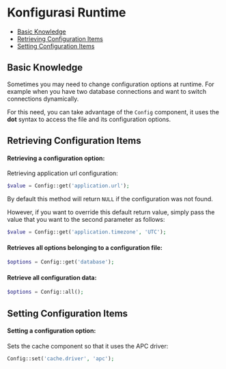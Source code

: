 # Konfigurasi Runtime

<!-- MarkdownTOC autolink="true" autoanchor="true" levels="2,3" bracket="round" lowercase="only_ascii" -->

- [Basic Knowledge](#pengetahuan-dasar)
- [Retrieving Configuration Items](#mengambil-item-konfigurasi)
- [Setting Configuration Items](#menyetel-item-konfigurasi)

<!-- /MarkdownTOC -->


<a id="pengetahuan-dasar"></a>
## Basic Knowledge

Sometimes you may need to change configuration options at runtime. For example when you
have two database connections and want to switch connections dynamically.

For this need, you can take advantage of the `Config` component, it uses the **dot** syntax
to access the file and its configuration options.


<a id="mengambil-item-konfigurasi"></a>
## Retrieving Configuration Items


#### Retrieving a configuration option:

Retrieving application url configuration:


```php
$value = Config::get('application.url');
```

By default this method will return `NULL` if the configuration was not found.

However, if you want to override this default return value, simply pass the value that
you want to the second parameter as follows:


```php
$value = Config::get('application.timezone', 'UTC');
```


#### Retrieves all options belonging to a configuration file:


```php
$options = Config::get('database');
```


#### Retrieve all configuration data:


```php
$options = Config::all();
```


<a id="menyetel-item-konfigurasi"></a>
## Setting Configuration Items


#### Setting a configuration option:

Sets the cache component so that it uses the APC driver:

```php
Config::set('cache.driver', 'apc');
```
